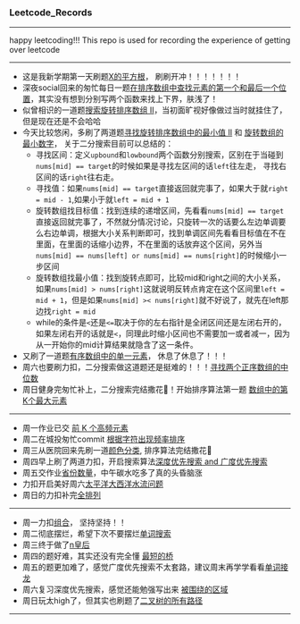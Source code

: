 ### Leetcode_Records

---
happy leetcoding!!! 
This repo is used for recording the experience of getting over leetcode

---

- 这是我新学期第一天刷题[X的平方根](2023-02-21)， 刷刷开冲！！！！！！！
- 深夜social回来的匆忙每日一题[在排序数组中查找元素的第一个和最后一个位置](2023-02-22)，其实没有想到分别写两个函数来找上下界，肤浅了！
- 似曾相识的一道题[搜索旋转排序数组 II](2023-02-23)，当初面旷视好像做过当时就挂住了，但是现在还是不会哈哈
- 今天比较悠闲，多刷了两道题[寻找旋转排序数组中的最小值 II](2023-02-24) 和 [旋转数组的最小数字](https://leetcode.cn/problems/xuan-zhuan-shu-zu-de-zui-xiao-shu-zi-lcof/)， 关于二分搜索目前可以总结的：
	- 寻找区间：定义`upbound`和`lowbound`两个函数分别搜索，区别在于当碰到`nums[mid] == target`的时候如果是寻找左区间的话`left`往左走， 寻找右区间的话`right`往右走。
	- 寻找值：如果`nums[mid] == target`直接返回就完事了，如果大于就`right = mid - 1`,如果小于就`left = mid + 1`
	- 旋转数组找目标值：找到连续的递增区间，先看看`nums[mid] == target`直接返回就完事了，不然就分情况讨论，只旋转一次的话要么左边单调要么右边单调，根据大小关系判断即可，找到单调区间先看看目标值在不在里面，在里面的话缩小边界，不在里面的话放弃这个区间，另外当`nums[mid] == nums[left] or nums[mid] == nums[right]`的时候缩小一步区间
	- 旋转数组找最小值：找到旋转点即可，比较mid和right之间的大小关系，如果`nums[mid] > nums[right]`这就说明反转点肯定在这个区间里`left = mid + 1`，但是如果`nums[mid] >< nums[right]`就不好说了，就先在left那边找`right = mid`
	- while的条件是`<`还是`<=`取决于你的左右指针是全闭区间还是左闭右开的，如果左闭右开的话就是`<`，同理此时缩小区间也不需要加一或者减一，因为从一开始你的mid计算结果就隐含了这一条件。
- 又刷了一道题[有序数组中的单一元素](https://leetcode.cn/problems/single-element-in-a-sorted-array/)， 休息了休息了！！！
- 周六也要刷力扣，二分搜索做这道题还是挺难的！！！[寻找两个正序数组的中位数](2023-02-25)
- 周日健身完匆忙补上，二分搜索完结撒花🎉！开始排序算法第一题 [数组中的第K个最大元素](2023-02-26)
---
- 周一作业已交 [前 K 个高频元素](2023-02-27)
- 周二在城投匆忙commit [根据字符出现频率排序](2023-02-28)
- 周三从医院回来先刷一道[颜色分类](2023-03-01), 排序算法完结撒花🎉
- 周四早上刷了两道力扣，开启搜索算法[深度优先搜索 and 广度优先搜索](2023-03-02)
- 周五交作业[省份数量](2023-03-03)，中午碳水吃多了真的头昏脑涨
- 力扣开启美好周六[太平洋大西洋水流问题](2023-03-04)
- 周日的力扣补完[全排列](2023-03-05)
---
- 周一力扣[组合](2023-03-06)， 坚持坚持！！
- 周二彻底摆烂，希望下次不要摆烂[单词搜索](2023-03-07)
- 周三终于做了[n皇后](2023-03-08)
- 周四的题好难，其实还没有完全懂 [最短的桥](2023-03-09)
- 周五的题更加难了，感觉广度优先搜索不太套路，建议周末再学学看看[单词接龙](2023-03-10)
- 周六复习深度优先搜索，感觉还能勉强写出来 [被围绕的区域](2023-03-11)
- 周日玩太high了，但其实也刷题了[二叉树的所有路径](2023-03-12)
---

